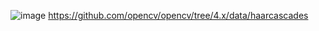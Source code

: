 ![image](https://user-images.githubusercontent.com/101823195/159134456-adb49c28-1d70-4f51-ba2f-b105b198219f.png)
https://github.com/opencv/opencv/tree/4.x/data/haarcascades
